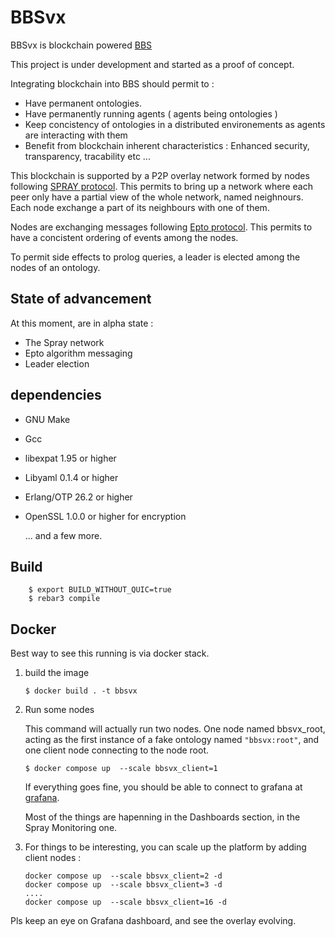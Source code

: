 BBSvx
=====


BBSvx is blockchain powered [BBS](https://github.com/netboz/bbs)

This project is under development and started as a proof of concept.

Integrating blockchain into BBS should permit to :

* Have permanent ontologies.
* Have permanently running agents ( agents being ontologies )
* Keep concistency of ontologies in a distributed environements as agents are interacting with them
* Benefit from blockchain inherent characteristics : Enhanced security, transparency, tracability etc ...

This blockchain is supported by a P2P overlay network formed by nodes following [SPRAY protocol](https://hal.science/hal-01203363). This permits to bring up a network where each peer only have a partial view of the whole network, named neighnours. Each node exchange a part of its neighbours with one of them.

Nodes are exchanging messages following [Epto protocol](https://www.dpss.inesc-id.pt/~mm/papers/2015/middleware_epto.pdf). This permits to have a concistent ordering of events among the nodes.

To permit side effects to prolog queries, a leader is elected among the nodes of an ontology.


State of advancement
--------------------

At this moment, are in alpha state :

  * The Spray network
  * Epto algorithm messaging
  * Leader election

dependencies
------------

* GNU Make
* Gcc
* libexpat 1.95 or higher
* Libyaml 0.1.4 or higher
* Erlang/OTP 26.2 or higher
* OpenSSL 1.0.0 or higher for encryption

  ... and a few more.

Build
-----
```
    $ export BUILD_WITHOUT_QUIC=true
    $ rebar3 compile
```
Docker
------

Best way to see this running is via docker stack.

1) build the image
    ```
    $ docker build . -t bbsvx
    ```
2) Run some nodes

   This command will actually run two nodes. One node named bbsvx_root, acting as the first instance of a fake ontology named `"bbsvx:root"`, and one client node connecting to the node root.

    ```
    $ docker compose up  --scale bbsvx_client=1    
    ```
    
    If everything goes fine, you should be able to connect to grafana at [grafana](http://localhost:3000).

   Most of the things are hapenning in the Dashboards section,  in the Spray Monitoring one.

3) For things to be interesting, you can scale up the platform by adding client nodes :
   ```
   docker compose up  --scale bbsvx_client=2 -d
   docker compose up  --scale bbsvx_client=3 -d
   ....
   docker compose up  --scale bbsvx_client=16 -d
   ```
Pls keep an eye on Grafana dashboard, and see the overlay evolving.

   
